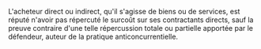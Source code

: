 L'acheteur direct ou indirect, qu'il s'agisse de biens ou de services, est réputé n'avoir pas répercuté le surcoût sur ses contractants directs, sauf la preuve contraire d'une telle répercussion totale ou partielle apportée par le défendeur, auteur de la pratique anticoncurrentielle.
